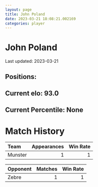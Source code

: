 ```yaml
---  
layout: page  
title: John Poland  
date: 2023-03-21 18:08:21.002169  
categories: player  
---
```

# John Poland


Last updated: 2023-03-21
## Positions: 

## Current elo: 93.0

## Current Percentile: None

# Match History


| Team    |   Appearances |   Win Rate |
|:--------|--------------:|-----------:|
| Munster |             1 |          1 |

| Opponent   |   Matches |   Win Rate |
|:-----------|----------:|-----------:|
| Zebre      |         1 |          1 |